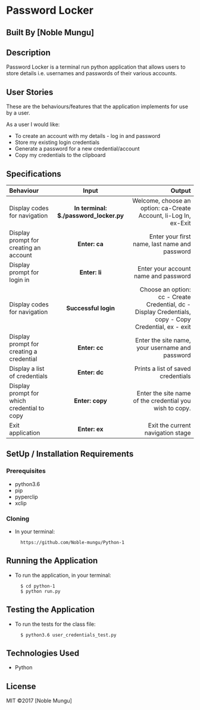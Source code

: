 # Password Locker

## Built By [Noble Mungu]

## Description
Password Locker is a terminal run python application that allows users to store details i.e. usernames and passwords of their various accounts.

## User Stories
These are the behaviours/features that the application implements for use by a user.

As a user I would like:
* To create an account with my details - log in and password
* Store my existing login credentials
* Generate a password for a new credential/account
* Copy my credentials to the clipboard

## Specifications
| Behaviour | Input | Output |
| :---------------- | :---------------: | ------------------: |
| Display codes for navigation | **In terminal: $./password_locker.py** | Welcome, choose an option: ca-Create Account, li-Log In, ex-Exit |
| Display prompt for creating an account | **Enter: ca** | Enter your first name, last name and password |
| Display prompt for login in | **Enter: li** | Enter your account name and password |
| Display codes for navigation | **Successful login** | Choose an option: cc - Create Credential, dc - Display Credentials, copy - Copy Credential, ex - exit |
| Display prompt for creating a credential | **Enter: cc** | Enter the site name, your username and password |
| Display a list of credentials | **Enter: dc** | Prints a list of saved credentials |
| Display prompt for which credential to copy | **Enter: copy** | Enter the site name of the credential you wish to copy. |
| Exit application | **Enter: ex** | Exit the current navigation stage |

## SetUp / Installation Requirements
### Prerequisites
* python3.6
* pip
* pyperclip
* xclip

### Cloning
* In your terminal:
        
        https://github.com/Noble-mungu/Python-1

## Running the Application
* To run the application, in your terminal:

        $ cd python-1
        $ python run.py
        
## Testing the Application
* To run the tests for the class file:

        $ python3.6 user_credentials_test.py
        
## Technologies Used
* Python

## License
MIT &copy;2017 [Noble Mungu]